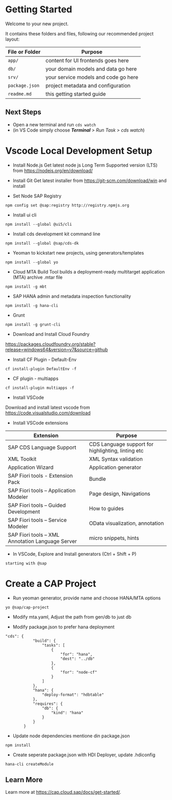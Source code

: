 # Getting Started

Welcome to your new project.

It contains these folders and files, following our recommended project layout:

File or Folder | Purpose
---------|----------
`app/` | content for UI frontends goes here
`db/` | your domain models and data go here
`srv/` | your service models and code go here
`package.json` | project metadata and configuration
`readme.md` | this getting started guide


## Next Steps

- Open a new terminal and run `cds watch` 
- (in VS Code simply choose _**Terminal** > Run Task > cds watch_)


# Vscode Local Development Setup

- Install Node.js
Get latest node js Long Term Supported version (LTS) from https://nodejs.org/en/download/

- Install Git
Get latest installer from  https://git-scm.com/download/win and install

- Set Node SAP Registry

`npm config set @sap:registry http://registry.npmjs.org`

- Install ui cli

`npm install --global @ui5/cli`

- Install cds development kit command line

`npm install --global @sap/cds-dk`

- Yeoman to kickstart new projects, using generators/templates

`npm install --global yo`

- Cloud MTA Build Tool builds a deployment-ready multitarget application (MTA) archive .mtar file

`npm install -g mbt`

- SAP HANA admin and metadata inspection functionality

`npm install -g hana-cli`

- Grunt

`npm install -g grunt-cli`

- Download and Install Cloud Foundry

https://packages.cloudfoundry.org/stable?release=windows64&version=v7&source=github

- Install CF Plugin - Default-Env

`cf install-plugin DefaultEnv -f`

- CF plugin - multiapps

`cf install-plugin multiapps -f`

- Install VSCode

Download and install latest vscode from https://code.visualstudio.com/download

- Install VSCode extensions

Extension | Purpose
---------|----------
SAP CDS Language Support | CDS Language support for highlighting, linting etc
XML Toolkit | XML Syntax validation
Application Wizard | Application generator
SAP Fiori tools - Extension Pack | Bundle
SAP Fiori tools – Application Modeler | Page design, Navigations
SAP Fiori tools – Guided Development | How to guides
SAP Fiori tools – Service Modeler | OData visualization, annotation
SAP Fiori tools – XML Annotation Language Server | micro snippets, hints
    
- In VSCode, Explore and Install generators (Ctrl + Shift + P)

`starting with @sap`

# Create a CAP Project
- Run yeoman generator, provide name and choose HANA/MTA options

`yo @sap/cap-project`

- Modify mta.yaml, Adjust the path from gen/db to just db

- Modify package.json  to prefer hana deployment

```
"cds": {
			"build": {
				"tasks": [
					{
						"for": "hana",
						"dest": "../db"
					},
					{
						"for": "node-cf"
					}
				]
			},
			"hana": {
				"deploy-format": "hdbtable"
			},
			"requires": {
				"db": {
					"kind": "hana"
				}
			}
		}
```

- Update node dependencies mentione din package.json

`npm install`


- Create seperate package.json with HDI Deployer, update .hdiconfig

`hana-cli createModule`


## Learn More

Learn more at https://cap.cloud.sap/docs/get-started/.

